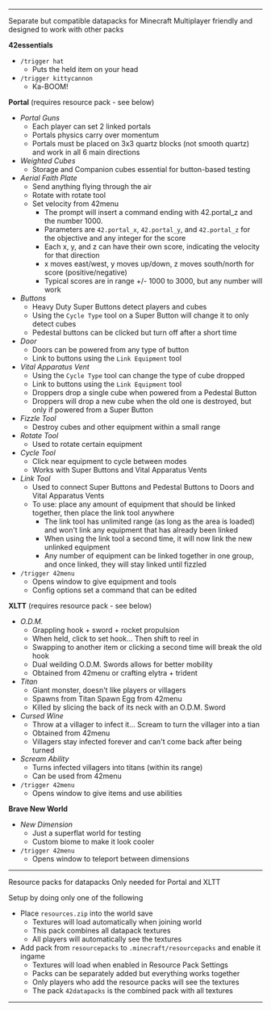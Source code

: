 ------------------------------------------------------------------------------------

Separate but compatible datapacks for Minecraft
Multiplayer friendly and designed to work with other packs

**42essentials**

+ `/trigger hat`
    + Puts the held item on your head
+ `/trigger kittycannon`
    + Ka-BOOM!

**Portal** (requires resource pack - see below)

+ *Portal Guns*
    + Each player can set 2 linked portals
    + Portals physics carry over momentum
    + Portals must be placed on 3x3 quartz blocks (not smooth quartz) and work in all 6 main directions
+ *Weighted Cubes*
    + Storage and Companion cubes essential for button-based testing
+ *Aerial Faith Plate*
    + Send anything flying through the air
    + Rotate with rotate tool
    + Set velocity from 42menu
        + The prompt will insert a command ending with 42.portal_z and the number 1000.
        + Parameters are `42.portal_x`, `42.portal_y`, and `42.portal_z` for the objective and any integer for the score
        + Each x, y, and z can have their own score, indicating the velocity for that direction
        + x moves east/west, y moves up/down, z moves south/north for score (positive/negative)
        + Typical scores are in range +/- 1000 to 3000, but any number will work
+ *Buttons*
    + Heavy Duty Super Buttons detect players and cubes
    + Using the `Cycle Type` tool on a Super Button will change it to only detect cubes
    + Pedestal buttons can be clicked but turn off after a short time
+ *Door*
    + Doors can be powered from any type of button
    + Link to buttons using the `Link Equipment` tool
+ *Vital Apparatus Vent*
    + Using the `Cycle Type` tool can change the type of cube dropped
    + Link to buttons using the `Link Equipment` tool
    + Droppers drop a single cube when powered from a Pedestal Button
    + Droppers will drop a new cube when the old one is destroyed, but only if powered from a Super Button
+ *Fizzle Tool*
    + Destroy cubes and other equipment within a small range
+ *Rotate Tool*
    + Used to rotate certain equipment
+ *Cycle Tool*
    + Click near equipment to cycle between modes
    + Works with Super Buttons and Vital Apparatus Vents
+ *Link Tool*
    + Used to connect Super Buttons and Pedestal Buttons to Doors and Vital Apparatus Vents
    + To use: place any amount of equipment that should be linked together, then place the link tool anywhere
        + The link tool has unlimited range (as long as the area is loaded) and won't link any equipment that has already been linked
        + When using the link tool a second time, it will now link the new unlinked equipment
        + Any number of equipment can be linked together in one group, and once linked, they will stay linked until fizzled
+ `/trigger 42menu`
    + Opens window to give equipment and tools
    + Config options set a command that can be edited

**XLTT** (requires resource pack - see below)

+ *O.D.M.*
    + Grappling hook + sword + rocket propulsion
    + When held, click to set hook... Then shift to reel in
    + Swapping to another item or clicking a second time will break the old hook
    + Dual weilding O.D.M. Swords allows for better mobility
    + Obtained from 42menu or crafting elytra + trident
+ *Titan*
    + Giant monster, doesn't like players or villagers
    + Spawns from Titan Spawn Egg from 42menu
    + Killed by slicing the back of its neck with an O.D.M. Sword
+ *Cursed Wine*
    + Throw at a villager to infect it... Scream to turn the villager into a tian
    + Obtained from 42menu
    + Villagers stay infected forever and can't come back after being turned
+ *Scream Ability*
    + Turns infected villagers into titans (within its range)
    + Can be used from 42menu
+ `/trigger 42menu`
    + Opens window to give items and use abilities

**Brave New World**

+ *New Dimension*
    + Just a superflat world for testing
    + Custom biome to make it look cooler
+ `/trigger 42menu`
    + Opens window to teleport between dimensions

------------------------------------------------------------------------------------

Resource packs for datapacks
Only needed for Portal and XLTT

Setup by doing only one of the following

+ Place `resources.zip` into the world save
    + Textures will load automatically when joining world
    + This pack combines all datapack textures
    + All players will automatically see the textures
+ Add pack from `resourcepacks` to `.minecraft/resourcepacks` and enable it ingame
    + Textures will load when enabled in Resource Pack Settings
    + Packs can be separately added but everything works together
    + Only players who add the resource packs will see the textures
    + The pack `42datapacks` is the combined pack with all textures

------------------------------------------------------------------------------------